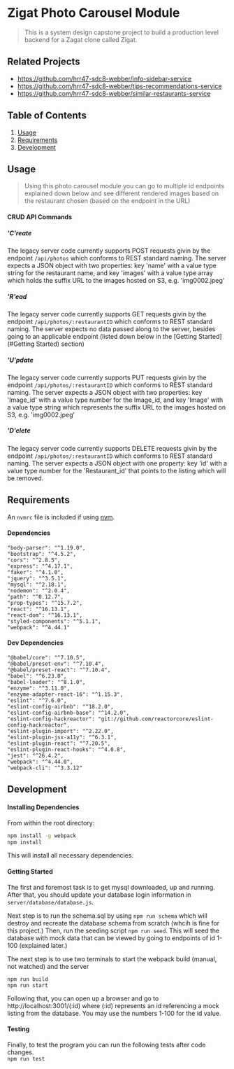 # Zigat Photo Carousel Module

> This is a system design capstone project to build a production level backend for a Zagat clone called Zigat.

## Related Projects

  - https://github.com/hrr47-sdc8-webber/info-sidebar-service
  - https://github.com/hrr47-sdc8-webber/tips-recommendations-service
  - https://github.com/hrr47-sdc8-webber/similar-restaurants-service

## Table of Contents

1. [Usage](#Usage)
1. [Requirements](#requirements)
1. [Development](#development)

## Usage

> Using this photo carousel module you can go to multiple id endpoints explained down below and see different rendered images based on the restaurant chosen (based on the endpoint in the URL)

#### CRUD API Commands

##### 'C'reate
The legacy server code currently supports POST requests givin by the endpoint ```/api/photos``` which conforms to REST standard naming.  The server expects a JSON object with two properties: key 'name' with a value type string for the restaurant name, and key 'images' with a value type array which holds the suffix URL to the images hosted on S3, e.g. 'img0002.jpeg'

##### 'R'ead
The legacy server code currently supports GET requests givin by the endpoint ```/api/photos/:restaurantID``` which conforms to REST standard naming.  The server expects no data passed along to the server, besides going to an applicable endpoint (listed down below in the [Getting Started](#Getting Started) section)

##### 'U'pdate
The legacy server code currently supports PUT requests givin by the endpoint ```/api/photos/:restaurantID``` which conforms to REST standard naming.  The server expects a JSON object with two properties: key 'Image_id' with a value type number for the Image_id, and key 'Image' with a value type string which represents the suffix URL to the images hosted on S3, e.g. 'img0002.jpeg'

##### 'D'elete
The legacy server code currently supports DELETE requests givin by the endpoint ```/api/photos/:restaurantID``` which conforms to REST standard naming.  The server expects a JSON object with one property: key 'id' with a value type number for the 'Restaurant_id' that points to the listing which will be removed.

## Requirements

An `nvmrc` file is included if using [nvm](https://github.com/creationix/nvm).

#### Dependencies
    "body-parser": "^1.19.0",
    "bootstrap": "^4.5.2",
    "cors": "^2.8.5",
    "express": "^4.17.1",
    "faker": "^4.1.0",
    "jquery": "^3.5.1",
    "mysql": "^2.18.1",
    "nodemon": "^2.0.4",
    "path": "^0.12.7",
    "prop-types": "^15.7.2",
    "react": "^16.13.1",
    "react-dom": "^16.13.1",
    "styled-components": "^5.1.1",
    "webpack": "^4.44.1"

#### Dev Dependencies
    "@babel/core": "^7.10.5",
    "@babel/preset-env": "^7.10.4",
    "@babel/preset-react": "^7.10.4",
    "babel": "^6.23.0",
    "babel-loader": "^8.1.0",
    "enzyme": "^3.11.0",
    "enzyme-adapter-react-16": "^1.15.3",
    "eslint": "^7.6.0",
    "eslint-config-airbnb": "^18.2.0",
    "eslint-config-airbnb-base": "^14.2.0",
    "eslint-config-hackreactor": "git://github.com/reactorcore/eslint-config-hackreactor",
    "eslint-plugin-import": "^2.22.0",
    "eslint-plugin-jsx-a11y": "^6.3.1",
    "eslint-plugin-react": "^7.20.5",
    "eslint-plugin-react-hooks": "^4.0.8",
    "jest": "^26.4.2",
    "webpack": "^4.44.0",
    "webpack-cli": "^3.3.12"

## Development

#### Installing Dependencies

From within the root directory:

```sh
npm install -g webpack
npm install
```
This will install all necessary dependencies.

#### Getting Started

The first and foremost task is to get mysql downloaded, up and running.  After that, you should update your database login information in ```server/database/database.js```.

Next step is to run the schema.sql by using ```npm run schema``` which will destroy and recreate the database schema from scratch (whcih is fine for this project.) Then, run the seeding script ```npm run seed```. This will seed the database with mock data that can be viewed by going to endpoints of id 1-100 (explained later.)

The next step is to use two terminals to start the webpack build (manual, not watched) and the server
```
npm run build
npm run start
```
Following that, you can open up a browser and go to http://localhost:3001/(:id) where (:id) represents an id referencing a mock listing from the database.  You may use the numbers 1-100 for the id value.

#### Testing

Finally, to test the program you can run the following tests after code changes.  
```npm run test```  
